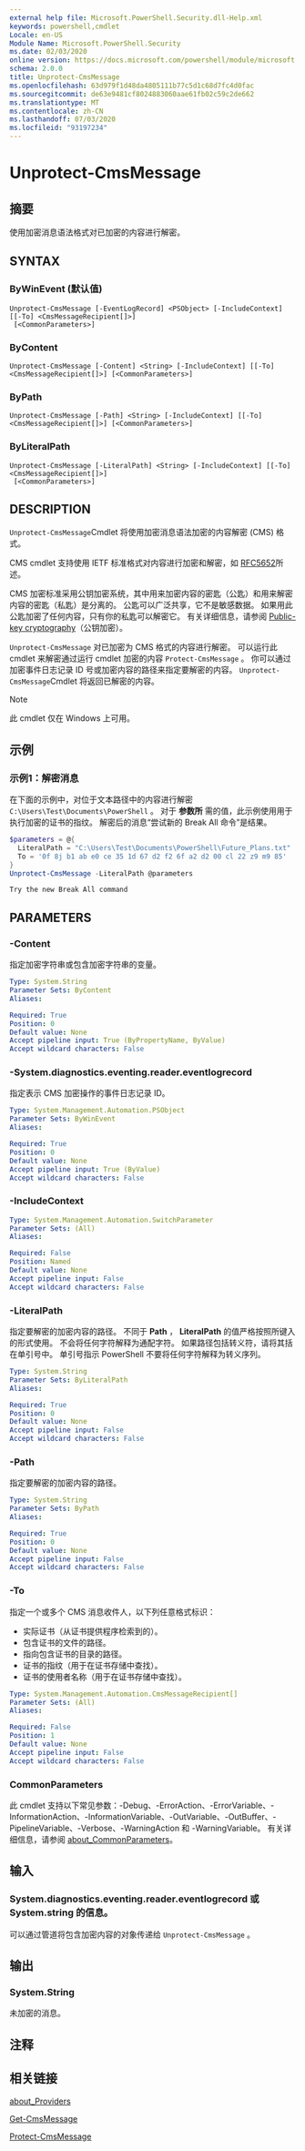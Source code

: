 ```yaml
---
external help file: Microsoft.PowerShell.Security.dll-Help.xml
keywords: powershell,cmdlet
Locale: en-US
Module Name: Microsoft.PowerShell.Security
ms.date: 02/03/2020
online version: https://docs.microsoft.com/powershell/module/microsoft.powershell.security/unprotect-cmsmessage?view=powershell-7.x&WT.mc_id=ps-gethelp
schema: 2.0.0
title: Unprotect-CmsMessage
ms.openlocfilehash: 63d979f1d48da4805111b77c5d1c68d7fc4d0fac
ms.sourcegitcommit: de63e9481cf8024883060aae61fb02c59c2de662
ms.translationtype: MT
ms.contentlocale: zh-CN
ms.lasthandoff: 07/03/2020
ms.locfileid: "93197234"
---
```

# Unprotect-CmsMessage

## 摘要
使用加密消息语法格式对已加密的内容进行解密。

## SYNTAX

### ByWinEvent (默认值) 

```
Unprotect-CmsMessage [-EventLogRecord] <PSObject> [-IncludeContext] [[-To] <CmsMessageRecipient[]>]
 [<CommonParameters>]
```

### ByContent

```
Unprotect-CmsMessage [-Content] <String> [-IncludeContext] [[-To] <CmsMessageRecipient[]>] [<CommonParameters>]
```

### ByPath

```
Unprotect-CmsMessage [-Path] <String> [-IncludeContext] [[-To] <CmsMessageRecipient[]>] [<CommonParameters>]
```

### ByLiteralPath

```
Unprotect-CmsMessage [-LiteralPath] <String> [-IncludeContext] [[-To] <CmsMessageRecipient[]>]
 [<CommonParameters>]
```

## DESCRIPTION

`Unprotect-CmsMessage`Cmdlet 将使用加密消息语法加密的内容解密 (CMS) 格式。

CMS cmdlet 支持使用 IETF 标准格式对内容进行加密和解密，如 [RFC5652](https://tools.ietf.org/html/rfc5652)所述。

CMS 加密标准采用公钥加密系统，其中用来加密内容的密匙（公匙）和用来解密内容的密匙（私匙）是分离的。 公匙可以广泛共享，它不是敏感数据。 如果用此公匙加密了任何内容，只有你的私匙可以解密它。 有关详细信息，请参阅 [Public-key cryptography](https://en.wikipedia.org/wiki/Public-key_cryptography)（公钥加密）。

`Unprotect-CmsMessage` 对已加密为 CMS 格式的内容进行解密。 可以运行此 cmdlet 来解密通过运行 cmdlet 加密的内容 `Protect-CmsMessage` 。 你可以通过加密事件日志记录 ID 号或加密内容的路径来指定要解密的内容。 `Unprotect-CmsMessage`Cmdlet 将返回已解密的内容。

> [!NOTE]
> 此 cmdlet 仅在 Windows 上可用。

## 示例

### 示例1：解密消息

在下面的示例中，对位于文本路径中的内容进行解密 `C:\Users\Test\Documents\PowerShell` 。 对于 **参数所** 需的值，此示例使用用于执行加密的证书的指纹。 解密后的消息“尝试新的 Break All 命令”是结果。

```powershell
$parameters = @{
  LiteralPath = "C:\Users\Test\Documents\PowerShell\Future_Plans.txt"
  To = '0f 8j b1 ab e0 ce 35 1d 67 d2 f2 6f a2 d2 00 cl 22 z9 m9 85'
}
Unprotect-CmsMessage -LiteralPath @parameters
```

```Output
Try the new Break All command
```

## PARAMETERS

### -Content

指定加密字符串或包含加密字符串的变量。

```yaml
Type: System.String
Parameter Sets: ByContent
Aliases:

Required: True
Position: 0
Default value: None
Accept pipeline input: True (ByPropertyName, ByValue)
Accept wildcard characters: False
```

### -System.diagnostics.eventing.reader.eventlogrecord

指定表示 CMS 加密操作的事件日志记录 ID。

```yaml
Type: System.Management.Automation.PSObject
Parameter Sets: ByWinEvent
Aliases:

Required: True
Position: 0
Default value: None
Accept pipeline input: True (ByValue)
Accept wildcard characters: False
```

### -IncludeContext

```yaml
Type: System.Management.Automation.SwitchParameter
Parameter Sets: (All)
Aliases:

Required: False
Position: Named
Default value: None
Accept pipeline input: False
Accept wildcard characters: False
```

### -LiteralPath

指定要解密的加密内容的路径。 不同于 **Path** ， **LiteralPath** 的值严格按照所键入的形式使用。 不会将任何字符解释为通配字符。 如果路径包括转义符，请将其括在单引号中。 单引号指示 PowerShell 不要将任何字符解释为转义序列。

```yaml
Type: System.String
Parameter Sets: ByLiteralPath
Aliases:

Required: True
Position: 0
Default value: None
Accept pipeline input: False
Accept wildcard characters: False
```

### -Path

指定要解密的加密内容的路径。

```yaml
Type: System.String
Parameter Sets: ByPath
Aliases:

Required: True
Position: 0
Default value: None
Accept pipeline input: False
Accept wildcard characters: False
```

### -To

指定一个或多个 CMS 消息收件人，以下列任意格式标识：

- 实际证书（从证书提供程序检索到的）。
- 包含证书的文件的路径。
- 指向包含证书的目录的路径。
- 证书的指纹（用于在证书存储中查找）。
- 证书的使用者名称（用于在证书存储中查找）。

```yaml
Type: System.Management.Automation.CmsMessageRecipient[]
Parameter Sets: (All)
Aliases:

Required: False
Position: 1
Default value: None
Accept pipeline input: False
Accept wildcard characters: False
```

### CommonParameters

此 cmdlet 支持以下常见参数：-Debug、-ErrorAction、-ErrorVariable、-InformationAction、-InformationVariable、-OutVariable、-OutBuffer、-PipelineVariable、-Verbose、-WarningAction 和 -WarningVariable。 有关详细信息，请参阅 [about_CommonParameters](https://go.microsoft.com/fwlink/?LinkID=113216)。

## 输入

### System.diagnostics.eventing.reader.eventlogrecord 或 System.string 的信息。

可以通过管道将包含加密内容的对象传递给 `Unprotect-CmsMessage` 。

## 输出

### System.String

未加密的消息。

## 注释

## 相关链接

[about_Providers](../Microsoft.PowerShell.Core/About/about_Providers.md)

[Get-CmsMessage](Get-CmsMessage.md)

[Protect-CmsMessage](Protect-CmsMessage.md)
